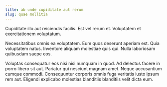 ```yaml
---
title: ab unde cupiditate aut rerum
slug: quae mollitia
---
```


Cupiditate illo aut reiciendis facilis. Est vel rerum et. Voluptatem et exercitationem voluptatum.

Necessitatibus omnis ea voluptatem. Eum quos deserunt aperiam est. Quia voluptatem natus. Inventore aliquam molestiae quis qui. Nulla laboriosam quibusdam saepe eos.

Voluptas consequatur eos nisi nisi numquam in quod. Ad delectus facere in porro libero sit aut. Pariatur qui nesciunt magnam amet. Neque accusantium cumque commodi. Consequuntur corporis omnis fuga veritatis iusto ipsum rem aut. Eligendi explicabo molestias blanditiis blanditiis velit dicta eum.
